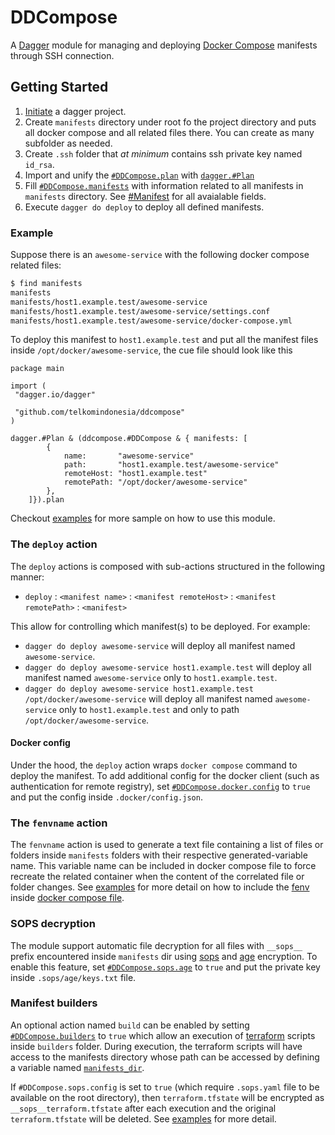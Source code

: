 # DDCompose

A [Dagger](https://dagger.io/) module for managing and deploying [Docker Compose](https://docs.docker.com/compose/) manifests through SSH connection.

## Getting Started

1. [Initiate](https://docs.dagger.io/1239/making-reusable-package#create-the-base-dagger-project) a dagger project.
1. Create `manifests` directory under root fo the project directory and puts all docker compose and all related files there. You can create as many subfolder as needed.
1. Create `.ssh` folder that _at minimum_ contains ssh private key named `id_rsa`.
1. Import and unify the [`#DDCompose.plan`](./ddcompose.cue#L15) with [`dagger.#Plan`](https://docs.dagger.io/1202/plan)
1. Fill [`#DDCompose.manifests`](./ddcompose.cue#L8) with information related to all manifests in `manifests` directory. See [#Manifest](./input.cue#L8) for all avaialable fields.
1. Execute `dagger do deploy` to deploy all defined manifests.

### Example

Suppose there is an `awesome-service` with the following docker compose related files:

```bash
$ find manifests 
manifests
manifests/host1.example.test/awesome-service
manifests/host1.example.test/awesome-service/settings.conf
manifests/host1.example.test/awesome-service/docker-compose.yml
```

To deploy this manifest to `host1.example.test` and put all the manifest files inside `/opt/docker/awesome-service`, the cue file should look like this

```cue
package main

import (
 "dagger.io/dagger"

 "github.com/telkomindonesia/ddcompose"
)

dagger.#Plan & (ddcompose.#DDCompose & { manifests: [
        {   
            name:       "awesome-service"
            path:       "host1.example.test/awesome-service"
            remoteHost: "host1.example.test"
            remotePath: "/opt/docker/awesome-service"
        },
    ]}).plan
```

Checkout [examples](./examples/) for more sample on how to use this module.

### The `deploy` action

The `deploy` actions is composed with sub-actions structured in the following manner:

- `deploy` : `<manifest name>` : `<manifest remoteHost>` : `<manifest remotePath>` : `<manifest>`

This allow for controlling which manifest(s) to be deployed. For example:

- `dagger do deploy awesome-service` will deploy all manifest named `awesome-service`.
- `dagger do deploy awesome-service host1.example.test` will deploy all manifest named `awesome-service` only to `host1.example.test`.
- `dagger do deploy awesome-service host1.example.test /opt/docker/awesome-service` will deploy all manifest named `awesome-service` only to `host1.example.test` and only to path `/opt/docker/awesome-service`.

#### Docker config

Under the hood, the `deploy` action wraps `docker compose` command to deploy the manifest. To add additional config for the docker client (such as authentication for remote registry), set [`#DDCompose.docker.config`](/ddcompose.cue#14) to `true` and put the config inside `.docker/config.json`.

### The `fenvname` action

The `fenvname` action is used to generate a text file containing a list of files or folders inside `manifests` folders with their respective generated-variable name. This variable name can be included in docker compose file to force recreate the related container when the content of the correlated file or folder changes. See [examples](./examples/simple-with-builders/manifests/service/) for more detail on how to include the [fenv](./examples/simple-with-builders/_output/fenv.txt) inside [docker compose file](./examples/simple-with-builders/manifests/service/docker-compose.yml#L6).

### SOPS decryption

The module support automatic file decryption for all files with `__sops__` prefix encountered inside `manifests` dir using [sops](https://github.com/mozilla/sops) and [age](https://github.com/FiloSottile/age) encryption. To enable this feature, set [`#DDCompose.sops.age`](./ddcompose.cue#L11) to `true` and put the private key inside `.sops/age/keys.txt` file.

### Manifest builders

An optional action named `build` can be enabled by setting [`#DDCompose.builders`](./ddcompose.cue#L13) to `true` which allow an execution of [terraform](https://github.com/hashicorp/terraform) scripts inside `builders` folder. During execution, the terraform scripts will have access to the manifests directory whose path can be accessed by defining a variable named [`manifests_dir`](./terraform.cue#L75).

If `#DDCompose.sops.config` is set to `true` (which require `.sops.yaml` file to be available on the root directory), then `terraform.tfstate` will be encrypted as `__sops__terraform.tfstate` after each execution and the original `terraform.tfstate` will be deleted. See [examples](./examples/simple-with-builders/builders/) for more detail.
